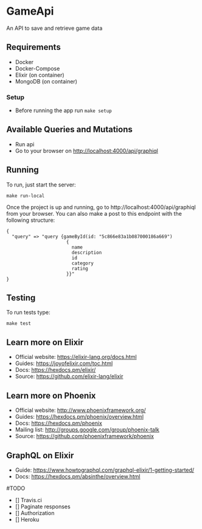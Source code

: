 # GameApi

An API to save and retrieve game data

## Requirements

* Docker
* Docker-Compose
* Elixir (on container)
* MongoDB (on container)

### Setup

* Before running the app run `make setup`

## Available Queries and Mutations
- Run api
- Go to your browser on [http://localhost:4000/api/graphiql](http://localhost:4000/api/graphiql)

## Running

To run, just start the server:

  `make run-local`

Once the project is up and running, go to http://localhost:4000/api/graphiql from your browser. You can also make a post to this endpoint with the following structure:

```
{
  "query" => "query {gameById(id: "5c866e83a1b087000186a669")
                      {
                        name
                        description
                        id
                        category
                        rating
                      }}"
}
```

## Testing

To run tests type:

  `make test`

## Learn more on Elixir

  * Official website: https://elixir-lang.org/docs.html
  * Guides: https://joyofelixir.com/toc.html
  * Docs: https://hexdocs.pm/elixir/
  * Source: https://github.com/elixir-lang/elixir

## Learn more on Phoenix

  * Official website: http://www.phoenixframework.org/
  * Guides: https://hexdocs.pm/phoenix/overview.html
  * Docs: https://hexdocs.pm/phoenix
  * Mailing list: http://groups.google.com/group/phoenix-talk
  * Source: https://github.com/phoenixframework/phoenix

## GraphQL on Elixir

* Guide: https://www.howtographql.com/graphql-elixir/1-getting-started/
* Docs: https://hexdocs.pm/absinthe/overview.html

#TODO
- [] Travis.ci
- [] Paginate responses
- [] Authorization
- [] Heroku
